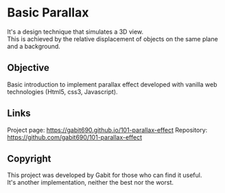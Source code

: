 # Basic Parallax

It's a design technique that simulates a 3D view.  
This is achieved by the relative displacement of objects on the same plane and a background. 

## Objective

Basic introduction to implement parallax effect developed with vanilla web technologies (Html5, css3, Javascript).  

## Links

Project page: https://gabit690.github.io/101-parallax-effect
Repository: https://github.com/gabit690/101-parallax-effect

## Copyright

This project was developed by Gabit for those who can find it useful.  
It's another implementation, neither the best nor the worst.
